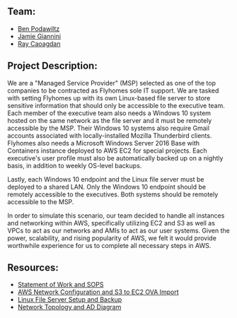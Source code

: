 ## Team:
* [Ben Podawiltz](https://github.com/benpodawiltz)
* [Jamie Giannini](https://github.com/JGiannini)
* [Ray Caoagdan](https://github.com/rcaoagdan)

## Project Description:
We are a "Managed Service Provider" (MSP) selected as one of the top companies to be contracted as Flyhomes sole IT support. We are tasked with setting Flyhomes up with its own Linux-based file server to store sensitive information that should only be accessible to the executive team. Each member of the executive team also needs a Windows 10 system hosted on the same network as the file server and it must be remotely accessible by the MSP. Their Windows 10 systems also require Gmail accounts associated with locally-installed Mozilla Thunderbird clients. Flyhomes also needs a Microsoft Windows Server 2016 Base with Containers instance deployed to AWS EC2 for special projects. Each executive's user profile must also be automatically backed up on a nightly basis, in addition to weekly OS-level backups. 

Lastly, each Windows 10 endpoint and the Linux file server must be deployed to a shared LAN. Only the Windows 10 endpoint should be remotely accessible to the executives. Both systems should be remotely accessible to the MSP. 

In order to simulate this scenario, our team decided to handle all instances and networking within AWS, specifically utilizing EC2 and S3 as well as VPCs to act as our networks and AMIs to act as our user systems. Given the power, scalability, and rising popularity of AWS, we felt it would provide worthwhile experience for us to complete all necessary steps in AWS.

## Resources:
* [Statement of Work and SOPS](https://docs.google.com/document/d/1mZdO2vRkZy8hxwWiL_pVDoiAzJsEjf3Y8kdbJY6s8OU/edit?usp=sharing)
* [AWS Network Configuration and S3 to EC2 OVA Import](https://docs.google.com/document/d/1bdQWQwTo7sG_6oQg0SHU88PjvG1E25GkAkqQB5RNbO0/edit#heading=h.v4hmhhyopoai)
* [Linux File Server Setup and Backup](https://docs.google.com/document/d/1gImYM5J1oS3ANc2rCKISZBPM2WuyEqOXrERz58wsvuI/)
* [Network Topology and AD Diagram](https://drive.google.com/file/d/1xr_CqljbbI2NYOyGu0TB4AQd1Iut5UJ1/view?usp=sharing)
